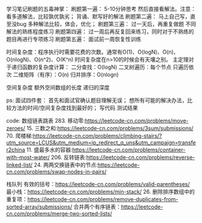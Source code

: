 学习笔记刷题的五毒神掌：
刷题第一遍：
5-10分钟思考
然后直接看解法。注意：看多道解法，比较孰优孰劣；
背诵、默写好的解法
刷题第二遍：
马上自己写，直至没bug
多种解法比较，体会，优化；
刷题第三遍：
过一天后，再重复做题
不同解法的熟练程度练习
刷题第四遍：
过一周后再反复回来练习，同时对于不熟练的题目再进行专项练习
刷题第五遍：
面试前一周恢复性训练


时间复杂度：程序执行时需要花费的次数。通常有O(1)、O(logN)、O(n)、O(nlogN)、O(n^2)、O(K^n) 时间复杂度在n>10的时候会有天壤之别。 
主定理对于递归函数的复杂度计算：
二分查找：O(logN)
二叉树遍历：每个节点 只遍历依次
二维矩阵（有序）：O(n)
归并排序：O(nlogn)

空间复杂度
额外空间数组的长度
递归的深度

ps: 面试四件套：
首先和面试官确认题目理解无误；
想所有可能的解决办法，比较方法的时间/空间复杂度找到最好的；
写代码
测试结果


code:
数组链表跳表
283. 移动零:https://leetcode-cn.com/problems/move-zeroes/
15. 三数之和:https://leetcode-cn.com/problems/3sum/submissions/
70. 爬楼梯:https://leetcode-cn.com/problems/climbing-stairs/?utm_source=LCUS&utm_medium=ip_redirect_q_uns&utm_campaign=transfer2china
11. 盛最多水的容器:https://leetcode-cn.com/problems/container-with-most-water/
206. 反转链表:https://leetcode-cn.com/problems/reverse-linked-list/
24. 两两交换链表中的节点:https://leetcode-cn.com/problems/swap-nodes-in-pairs/

栈队列
有效的括号：https://leetcode-cn.com/problems/valid-parentheses/
最小栈：https://leetcode-cn.com/problems/min-stack/
26. 删除排序数组中的重复项：https://leetcode-cn.com/problems/remove-duplicates-from-sorted-array/submissions/
合并两个有序链表：https://leetcode-cn.com/problems/merge-two-sorted-lists/



